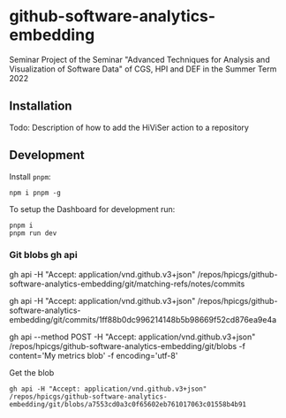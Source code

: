 # github-software-analytics-embedding
Seminar Project of the Seminar "Advanced Techniques for Analysis and Visualization of Software Data" of CGS, HPI and DEF in the Summer Term 2022

## Installation

Todo: Description of how to add the HiViSer action to a repository

## Development

Install `pnpm`:

```
npm i pnpm -g
```

To setup the Dashboard for development run:

```
pnpm i
pnpm run dev
```


### Git blobs gh api

gh api -H "Accept: application/vnd.github.v3+json" /repos/hpicgs/github-software-analytics-embedding/git/matching-refs/notes/commits

gh api -H "Accept: application/vnd.github.v3+json" /repos/hpicgs/github-software-analytics-embedding/git/commits/1ff88b0dc996214148b5b98669f52cd876ea9e4a

gh api --method POST -H "Accept: application/vnd.github.v3+json" /repos/hpicgs/github-software-analytics-embedding/git/blobs -f content='My metrics blob' -f encoding='utf-8'

Get the blob
```
gh api -H "Accept: application/vnd.github.v3+json" /repos/hpicgs/github-software-analytics-embedding/git/blobs/a7553cd0a3c0f65602eb761017063c01558b4b91
```
